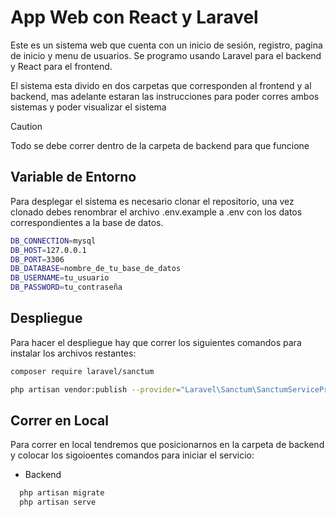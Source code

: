 # App Web con React y Laravel

Este es un sistema web que cuenta con un inicio de sesión, registro, pagina de inicio y menu de usuarios. Se programo usando Laravel para el backend y React para el frontend.

El sistema esta divido en dos carpetas que corresponden al frontend y al backend, mas adelante estaran las instrucciones para poder corres ambos sistemas y poder visualizar el sistema

> [!CAUTION]
> Todo se debe correr dentro de la carpeta de backend para que funcione

## Variable de Entorno

Para desplegar el sistema es necesario clonar el repositorio, una vez clonado debes renombrar el archivo .env.example a .env con los datos correspondientes a la base de datos.

```bash 
DB_CONNECTION=mysql
DB_HOST=127.0.0.1
DB_PORT=3306
DB_DATABASE=nombre_de_tu_base_de_datos
DB_USERNAME=tu_usuario
DB_PASSWORD=tu_contraseña

```

## Despliegue

Para hacer el despliegue hay que correr los siguientes comandos para instalar los archivos restantes:

```bash
composer require laravel/sanctum
```

```bash
php artisan vendor:publish --provider="Laravel\Sanctum\SanctumServiceProvider"
```

## Correr en Local

Para correr en local tendremos que posicionarnos en la carpeta de backend y colocar los sigoioentes comandos para iniciar el servicio:

- Backend

```bash
  php artisan migrate
  php artisan serve
```